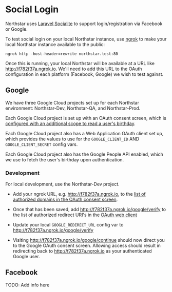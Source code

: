 # Social Login

Northstar uses [Laravel Socialite](https://laravel.com/docs/5.5/socialite) to support login/registration via Facebook or Google.

To test social login on your local Northstar instance, use [ngrok](https://ngrok.com/) to make your local Northstar instance available to the public:

```
ngrok http -host-header=rewrite northstar.test:80
```

Once this is running, your local Northstar will be available at a URL like http://f782f37a.ngrok.io. We'll need to add this URL to the OAuth configuration in each platform (Facebook, Google) we wish to test against.

## Google

We have three Google Cloud projects set up for each Northstar environment: Northstar-Dev, Northstar-QA, and Northstar-Prod. 

Each Google Cloud project is set up with an OAuth consent screen, which is [configured with an additional scope to read a user's birthday](https://user-images.githubusercontent.com/1236811/66961342-f4ba8500-f05d-11e9-80d9-ff089d052728.png). 

Each Google Cloud project also has a Web Application OAuth client set up, which provides the values to use for the `GOOGLE_CLIENT_ID` AND `GOOGLE_CLIENT_SECRET` config vars.

Each Google Cloud project also has the Google People API enabled, which we use to fetch the user's birthday upon authentication.

### Development

For local development, use the Northstar-Dev project.

* Add your ngrok URL, e.g. http://f782f37a.ngrok.io, to the [list of authorized domains in the OAuth consent screen](https://user-images.githubusercontent.com/1236811/66961310-e5d3d280-f05d-11e9-8b63-b7f2c0a3218d.png).

* Once that has been saved, add http://f782f37a.ngrok.io/google/verify to the list of authorized redirect URI's in the [OAuth web client](https://user-images.githubusercontent.com/1236811/66961589-8c1fd800-f05e-11e9-859d-fbc9059521d7.png)

* Update your local `GOOGLE_REDIRECT_URL` config var to http://f782f37a.ngrok.io/google/verify

* Visiting http://f782f37a.ngrok.io/google/continue should now direct you to the Google OAuth consent screen. Allowing access should result in redirecting back to http://f782f37a.ngrok.io as your authenticated Google user.

## Facebook

TODO: Add info here
